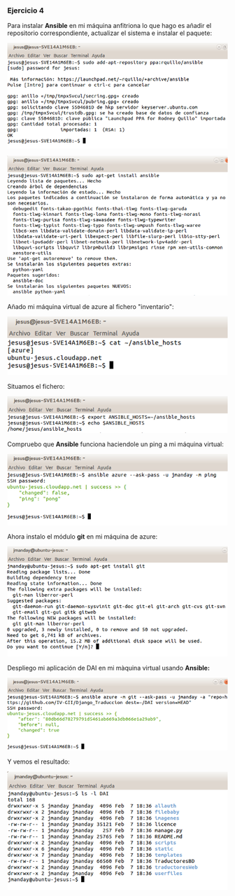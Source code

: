 ### Ejercicio 4

Para instalar **Ansible** en mi máquina anfitriona lo que hago es añadir el repositorio correspondiente, actualizar el sistema e instalar el paquete:

![imagen232](https://github.com/jmanday/Imagenes/blob/master/imagen232.png?raw=true)

![imagen233](https://github.com/jmanday/Imagenes/blob/master/imagen233.png?raw=true)


Añado mi máquina virtual de azure al fichero "inventario":

![imagen234](https://github.com/jmanday/Imagenes/blob/master/imagen234.png?raw=true)


Situamos el fichero:

![imagen235](https://github.com/jmanday/Imagenes/blob/master/imagen235.png?raw=true)


Compruebo que **Ansible** funciona haciendole un ping a mi máquina virtual:

![imagen236](https://github.com/jmanday/Imagenes/blob/master/imagen236.png?raw=true)


Ahora instalo el módulo **git** en mi máquina de azure:

![imagen237](https://github.com/jmanday/Imagenes/blob/master/imagen237.png?raw=true)


Despliego mi aplicación de DAI en mi màquina virtual usando **Ansible:**

![imagen238](https://github.com/jmanday/Imagenes/blob/master/imagen238.png?raw=true)


Y vemos el resultado:

![imagen239](https://github.com/jmanday/Imagenes/blob/master/imagen239.png?raw=true)



